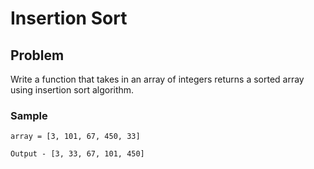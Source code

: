# Insertion Sort

## Problem
Write a function that takes in an array of integers returns a sorted array using insertion sort algorithm.

### Sample
```
array = [3, 101, 67, 450, 33]

Output - [3, 33, 67, 101, 450]
```